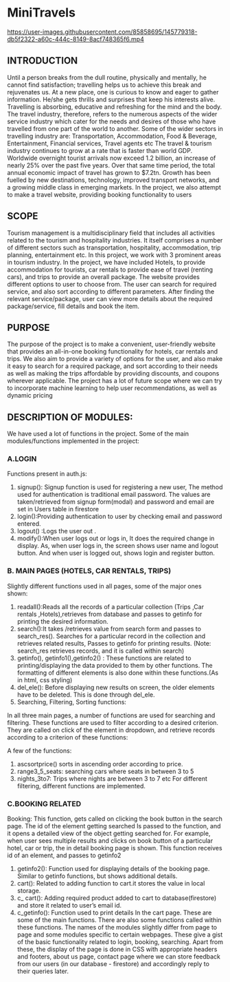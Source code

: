 # MiniTravels


https://user-images.githubusercontent.com/85858695/145779318-db5f2322-a60c-444c-8149-8acf748365f6.mp4



## INTRODUCTION


Until a person breaks from the dull routine, physically and mentally, he cannot find satisfaction; travelling helps us to achieve this break and rejuvenates us. At a new place, one is curious to know and eager to gather information. He/she gets thrills and surprises that keep his interests alive. Travelling is absorbing, educative and refreshing for the mind and the body.
The travel industry, therefore, refers to the numerous aspects of the wider service industry which cater for the needs and desires of those who have travelled from one part of the world to another. Some of the wider sectors in travelling industry are: Transportation, Accommodation, Food & Beverage, Entertainment, Financial services, Travel agents etc
The travel & tourism industry continues to grow at a rate that is faster than world GDP. Worldwide overnight tourist arrivals now exceed 1.2 billion, an increase of nearly 25% over the past five years. Over that same time period, the total annual economic impact of travel has grown to $7.2tn. Growth has been fuelled by new destinations, technology, improved transport networks, and a growing middle class in emerging markets.
In the project, we also attempt to make a travel website, providing booking functionality to users

## SCOPE


Tourism management is a multidisciplinary field that includes all activities related to the tourism and hospitality industries. It itself comprises a number of different sectors such as transportation, hospitality, accommodation, trip planning, entertainment etc.
In this project, we work with 3 prominent areas in tourism industry. In the project, we have included Hotels, to provide accommodation for tourists, car rentals to provide ease of travel (renting cars), and trips to provide an overall package.  The website provides different options to user to choose from. The user can search for required service, and also sort according to different parameters. After finding the relevant service/package, user can view more details about the required package/service, fill details and book the item.

## PURPOSE


The purpose of the project is to make a convenient, user-friendly website that provides an all-in-one booking functionality for hotels, car rentals and trips. We also aim to provide a variety of options for the user, and also make it easy to search for a required package, and sort according to their needs as well as making the trips affordable by providing discounts, and coupons wherever applicable. The project has a lot of future scope where we can try to incorporate machine learning to help user recommendations, as well as dynamic pricing

## DESCRIPTION OF MODULES:


We have used a lot of functions in the project. Some of the main modules/functions implemented in the project:


### A.LOGIN


Functions present in auth.js:
1.	signup():  Signup function is used for registering a new user, The method used for authentication is traditional email password. The values are taken/retrieved from signup form(modal) and password and email are set in Users table in firestore
2.	login():Providing authentication to user by checking email and password entered. 
3.	logout() :Logs the user out .
4.	modify():When user logs out or logs in, It does the required change in display. As, when user logs in, the screen shows user name and logout button. And when user is logged out, shows login and register button.


### B. MAIN PAGES (HOTELS, CAR RENTALS, TRIPS)


Slightly different functions used in all pages, some of the major ones shown:
1.	readall():Reads all the records of a particular collection (Trips ,Car rentals ,Hotels),retrieves from database and passes to getinfo for printing the desired information.
2.	search():It takes /retrieves value from search form and passes to search_res(). Searches for a particular record in the collection and retrieves related results, Passes to getinfo for printing results. (Note: search_res retrieves records, and it is called within search)
3.	getinfo(), getinfo1(),getinfo2() : These functions are related to printing/displaying the data provided to them by other functions. The formatting of different elements is also done within these functions.(As in html, css styling)
4.	del_ele(): Before displaying new results on screen, the older elements have to be deleted. This is done through del_ele.
5.	Searching, Filtering, Sorting functions:


In all three main pages, a number of functions are used for searching and filtering. These functions are used to filter according to a desired criterion. They are called on click of the element in dropdown, and retrieve records according to a criterion of these functions:


A few of the functions:
1.	ascsortprice()   sorts in ascending order according to price.
2.	range3_5_seats: searching cars where seats in between 3 to 5
3.	nights_3to7: Trips where nights are between 3 to 7 etc
For different filtering, different functions are implemented.

### C.BOOKING RELATED


Booking: This function, gets called on clicking the book button in the search page. The id of the element getting searched Is passed to the function, and it opens a detailed view of the object getting searched for. For example, when user sees multiple results and clicks on book button of a particular hotel, car or trip, the in detail booking page is shown. This function receives id of an element, and passes to getinfo2
1.	getinfo2(): Function used for displaying details of the booking page. Similar to getinfo functions, but shows additional details.
2.	cart(): Related to adding function to cart.it stores the value in local storage.
3.	c_ cart(): Adding required product added to cart to database(firestore) and store it related to user’s email id.
4.	c_getinfo(): Function used to print details In the cart page.
These are some of the main functions. There are also some functions called within these functions. The names of the modules slightly differ from page to page and some modules specific to certain webpages.
These give a gist of the basic functionality related to login, booking, searching. Apart from these, the display of the page is done in CSS with appropriate headers and footers, about us page, contact page where we can store feedback from our users (in our database - firestore) and accordingly reply to their queries later.  
